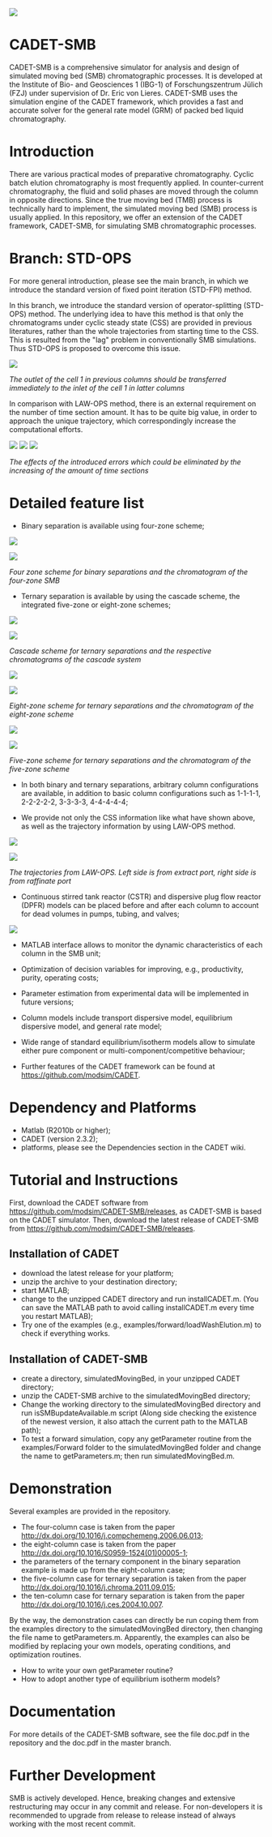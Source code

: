 ![](https://github.com/modsim/CADET/blob/master/doc/logo/CADET-GitHub.png)

# CADET-SMB

CADET-SMB is a comprehensive simulator for analysis and design of simulated moving bed (SMB) chromatographic processes. It is developed at the Institute of Bio- and Geosciences 1 (IBG-1) of Forschungszentrum Jülich (FZJ) under supervision of Dr. Eric von Lieres. CADET-SMB uses the simulation engine of the CADET framework, which provides a fast and accurate solver for the general rate model (GRM) of packed bed liquid chromatography. 

# Introduction
There are various practical modes of preparative chromatography. Cyclic batch elution chromatography is most frequently applied. In counter-current chromatography, the fluid and solid phases are moved through the column in opposite directions. Since the true moving bed (TMB) process is technically hard to implement, the simulated moving bed (SMB) process is usually applied. In this repository, we offer an extension of the CADET framework, CADET-SMB, for simulating SMB chromatographic processes.

# Branch: STD-OPS
For more general introduction, please see the main branch, in which we introduce the standard version of fixed point iteration (STD-FPI) method.

In this branch, we introduce the standard version of operator-splitting (STD-OPS) method. The underlying idea to have this method is that only the chromatograms under cyclic steady state (CSS) are provided in previous literatures, rather than the whole trajectories from starting time to the CSS. This is resulted from the "lag" problem in conventionally SMB simulations. Thus STD-OPS is proposed to overcome this issue.

![](https://github.com/modsim/CADET-SMB/blob/Operator-splitting/doc/flow_pattern.JPG)

*The outlet of the cell 1 in previous columns should be transferred immediately to the inlet of the cell 1 in latter columns*

In comparison with LAW-OPS method, there is an external requirement on the number of time section amount. It has to be quite big value, in order to approach the unique trajectory, which correspondingly increase the computational efforts.

![](https://github.com/modsim/CADET-SMB/blob/Dynamic_SMB/doc/interval_20.JPG)
![](https://github.com/modsim/CADET-SMB/blob/Dynamic_SMB/doc/interval_50.JPG)
![](https://github.com/modsim/CADET-SMB/blob/Dynamic_SMB/doc/interval_100.JPG)

*The effects of the introduced errors which could be eliminated by the increasing of the amount of time sections*


# Detailed feature list

* Binary separation is available using four-zone scheme; 

![](https://github.com/modsim/CADET-SMB/blob/master/doc/scheme_binary.JPG)

![](https://github.com/modsim/CADET-SMB/blob/master/doc/profile_binary.JPG)

*Four zone scheme for binary separations and the chromatogram of the four-zone SMB*

* Ternary separation is available by using the cascade scheme, the integrated five-zone or eight-zone schemes;

![](https://github.com/modsim/CADET-SMB/blob/master/doc/scheme_cascade.JPG)

![](https://github.com/modsim/CADET-SMB/blob/master/doc/profile_cascade.JPG)

*Cascade scheme for ternary separations and the respective chromatograms of the cascade system*

![](https://github.com/modsim/CADET-SMB/blob/master/doc/scheme_ternary_8.JPG)

![](https://github.com/modsim/CADET-SMB/blob/master/doc/profile_ternary_8.JPG)

*Eight-zone scheme for ternary separations and the chromatogram of the eight-zone scheme*

![](https://github.com/modsim/CADET-SMB/blob/master/doc/scheme_ternary_5.JPG)

![](https://github.com/modsim/CADET-SMB/blob/master/doc/profile_ternary_5.JPG)

*Five-zone scheme for ternary separations and the chromatogram of the five-zone scheme*

* In both binary and ternary separations, arbitrary column configurations are available, in addition to basic column configurations such as 1-1-1-1, 2-2-2-2-2, 3-3-3-3, 4-4-4-4-4;

* We provide not only the CSS information like what have shown above, as well as the trajectory information by using LAW-OPS method.

![](https://github.com/modsim/CADET-SMB/blob/Operator-splitting/doc/trajectory_extract.JPG)

![](https://github.com/modsim/CADET-SMB/blob/Operator-splitting/doc/trajectory_raffinate.JPG)

*The trajectories from LAW-OPS. Left side is from extract port, right side is from raffinate port*

* Continuous stirred tank reactor (CSTR) and dispersive plug flow reactor (DPFR) models can be placed before and after each column to account for dead volumes in pumps, tubing, and valves;

![](https://github.com/modsim/CADET-SMB/blob/master/doc/dead_volumes.JPG)

* MATLAB interface allows to monitor the dynamic characteristics of each column in the SMB unit;

* Optimization of decision variables for improving, e.g., productivity, purity, operating costs;

* Parameter estimation from experimental data will be implemented in future versions;

* Column models include transport dispersive model, equilibrium dispersive model, and general rate model;

* Wide range of standard equilibrium/isotherm models allow to simulate either pure component or multi-component/competitive behaviour;

* Further features of the CADET framework can be found at https://github.com/modsim/CADET.


# Dependency and Platforms

* Matlab (R2010b or higher);
* CADET (version 2.3.2);
* platforms, please see the Dependencies section in the CADET wiki.


# Tutorial and Instructions

First, download the CADET software from https://github.com/modsim/CADET-SMB/releases, as CADET-SMB is based on the CADET simulator.
Then, download the latest release of CADET-SMB from https://github.com/modsim/CADET-SMB/releases.

## Installation of CADET

* download the latest release for your platform;
* unzip the archive to your destination directory;
* start MATLAB;
* change to the unzipped CADET directory and run installCADET.m. (You can save the MATLAB path to avoid calling installCADET.m every time you restart MATLAB);
* Try one of the examples (e.g., examples/forward/loadWashElution.m) to check if everything works.

## Installation of CADET-SMB

* create a directory, simulatedMovingBed, in your unzipped CADET directory;
* unzip the CADET-SMB archive to the simulatedMovingBed directory;
* Change the working directory to the simulatedMovingBed directory and run isSMBupdateAvailable.m script (Along side checking the existence of the newest version, it also attach the current path to the MATLAB path); 
* To test a forward simulation, copy any getParameter routine from the examples/Forward folder to the simulatedMovingBed folder and change the name to getParameters.m; then run simulatedMovingBed.m.

# Demonstration 

Several examples are provided in the repository. 

* The four-column case is taken from the paper http://dx.doi.org/10.1016/j.compchemeng.2006.06.013;
* the eight-column case is taken from the paper http://dx.doi.org/10.1016/S0959-1524(01)00005-1; 
* the parameters of the ternary component in the binary separation example is made up from the eight-column case;
* the five-column case for ternary separation is taken from the paper http://dx.doi.org/10.1016/j.chroma.2011.09.015; 
* the ten-column case for ternary separation is taken from the paper http://dx.doi.org/10.1016/j.ces.2004.10.007.

By the way, the demonstration cases can directly be run coping them from the examples directory to the simulatedMovingBed directory, then changing the file name to getParameters.m. Apparently, the examples can also be modified by replacing your own models, operating conditions, and optimization routines. 

* How to write your own getParameter routine?
* How to adopt another type of equilibrium isotherm models?

# Documentation 

For more details of the CADET-SMB software, see the file doc.pdf in the repository and the doc.pdf in the master branch.

# Further Development 

SMB is actively developed. Hence, breaking changes and extensive restructuring may occur in any commit and release. For non-developers it is recommended to upgrade from release to release instead of always working with the most recent commit.
